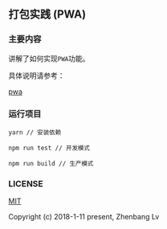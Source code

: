 ## 打包实践 (PWA)

### 主要内容

讲解了如何实现`PWA`功能。

具体说明请参考：

[pwa](https://github.com/lvzhenbang/webpack-learning/tree/master/doc/two/workbox.md)

### 运行项目

```
yarn // 安装依赖

npm run test // 开发模式

npm run build // 生产模式
```


### LICENSE

[MIT](https://opensource.org/licenses/MIT)

Copyright (c) 2018-1-11 present, Zhenbang Lv
